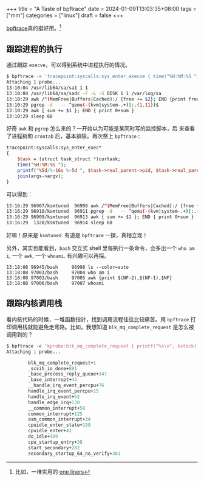 +++
title = "A Taste of bpftrace"
date = 2024-01-09T13:03:35+08:00
tags = ["mm"]
categories = ["linux"]
draft = false
+++

[bpftrace](https://bpftrace.org/)真的挺好用。[^onelns]

## 跟踪进程的执行

通过跟踪 `execve`，可以得到系统中进程执行的情况。

```sh
$ bpftrace -e 'tracepoint:syscalls:sys_enter_execve { time("%H:%M:%S "); join(args->argv) }'
Attaching 1 probe...
13:10:04 /usr/lib64/sa/sa1 1 1
13:10:04 /usr/lib64/sa/sadc -F -L -S DISK 1 1 /var/log/sa
13:10:29 awk /^(MemFree|Buffers|Cached):/ {free += $2}; END {print free} /proc/meminfo
13:10:29 pgrep -d   -- ^qemu(-(kvm|system-.+)|:.{1,11})$
13:10:29 awk { sum += $1 }; END { print 0+sum }
13:10:29 sleep 60
```

好奇 `awk` 和 `pgrep` 怎么来的？一开始以为可能是某同时写的监控脚本，后
来查看了进程树和 `crontab` 后，基本排除。再次祭上 `bpftrace` :

```perl
tracepoint:syscalls:sys_enter_exec*
{
    $task = (struct task_struct *)curtask;
    time("%H:%M:%S ");
    printf("%5d/%-16s %-5d ", $task->real_parent->pid, $task->real_parent->comm, pid);
    join(args->argv);
}
```

可以得到：

```sh
13:16:29 96907/ksmtuned  96908 awk /^(MemFree|Buffers|Cached):/ {free += $2}; END {print free} /proc/meminfo
13:16:29 96910/ksmtuned  96911 pgrep -d   -- ^qemu(-(kvm|system-.+)|:.{1,11})$
13:16:29 96909/ksmtuned  96913 awk { sum += $1 }; END { print 0+sum }
13:16:29  1320/ksmtuned  96914 sleep 60
```

好嘛！原来是 `ksmtuned`. 有道是 `bpftrace` 一探，真相立现！

另外，其实也能看到，`bash` 交互式 shell 里每执行一条命令，会多出一个
`who am i`, 一个 `awk`, 一个 `whoami`. 有兴趣可以再探。

```text
13:18:08 96945/bash     96998 ls --color=auto
13:18:08 97003/bash     97004 who am i
13:18:08 97003/bash     97005 awk {print $(NF-2),$(NF-1),$NF}
13:18:08 97006/bash     97007 whoami
```

## 跟踪内核调用栈

看内核代码的时候，一堆函数指针，找到调用流程往往比较痛苦。用
`bpftrace` 打印调用栈就能避免走弯路。比如，我想知道
`blk_mq_complete_request` 是怎么被调用到的？

```perl
$ bpftrace -e 'kprobe:blk_mq_complete_request { printf("%s\n", kstack); exit() }'
Attaching 1 probe...

        blk_mq_complete_request+1
        _scsih_io_done+891
        _base_process_reply_queue+147
        _base_interrupt+43
        __handle_irq_event_percpu+76
        handle_irq_event_percpu+15
        handle_irq_event+52
        handle_edge_irq+130
        __common_interrupt+58
        common_interrupt+125
        asm_common_interrupt+34
        cpuidle_enter_state+198
        cpuidle_enter+41
        do_idle+489
        cpu_startup_entry+38
        start_secondary+282
        secondary_startup_64_no_verify+381
```

[^onelns]: 比如，一堆实用的 [one liners](https://github.com/iovisor/bpftrace/blob/master/docs/tutorial_one_liners.md)
